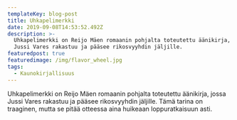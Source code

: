 ```yaml
---
templateKey: blog-post
title: Uhkapelimerkki
date: 2019-09-08T14:53:52.492Z
description: >-
  Uhkapelimerkki on Reijo Mäen romaanin pohjalta toteutettu äänikirja, jossa
  Jussi Vares rakastuu ja pääsee rikosvyyhdin jäljille. 
featuredpost: true
featuredimage: /img/flavor_wheel.jpg
tags:
  - Kaunokirjallisuus
---
```

Uhkapelimerkki on Reijo Mäen romaanin pohjalta toteutettu äänikirja, jossa Jussi Vares rakastuu ja pääsee rikosvyyhdin jäljille. Tämä tarina on traaginen, mutta se pitää otteessa aina huikeaan loppuratkaisuun asti.
